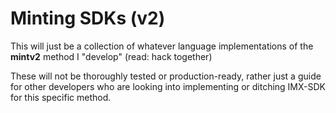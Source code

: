 # Minting SDKs (v2)

This will just be a collection of whatever language implementations of the **mintv2** method I "develop" (read: hack together)

These will not be thoroughly tested or production-ready, rather just a guide for other developers who are looking into implementing or ditching IMX-SDK for this specific method.